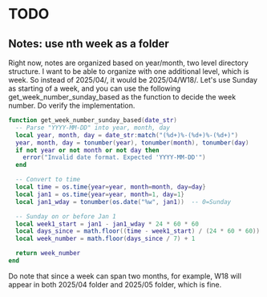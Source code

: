 # TODO

## Notes: use nth week as a folder

Right now, notes are organized based on year/month, two level directory structure. I want to be able to organize with one additional level, which is week. So instead of 2025/04/, it would be 2025/04/W18/. Let's use Sunday as starting of a week, and you can use the following get_week_number_sunday_based as the function to decide the week number. Do verify the implementation. 

```lua
function get_week_number_sunday_based(date_str)
  -- Parse "YYYY-MM-DD" into year, month, day
  local year, month, day = date_str:match("(%d+)%-(%d+)%-(%d+)")
  year, month, day = tonumber(year), tonumber(month), tonumber(day)
  if not year or not month or not day then
    error("Invalid date format. Expected 'YYYY-MM-DD'")
  end

  -- Convert to time
  local time = os.time{year=year, month=month, day=day}
  local jan1 = os.time{year=year, month=1, day=1}
  local jan1_wday = tonumber(os.date("%w", jan1))  -- 0=Sunday

  -- Sunday on or before Jan 1
  local week1_start = jan1 - jan1_wday * 24 * 60 * 60
  local days_since = math.floor((time - week1_start) / (24 * 60 * 60))
  local week_number = math.floor(days_since / 7) + 1

  return week_number
end
```

Do note that since a week can span two months, for example, W18 will appear in both 2025/04 folder and 2025/05 folder, which is fine. 
